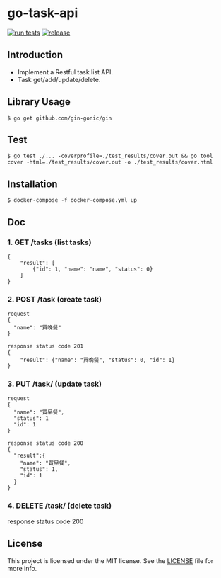 # go-task-api
[![run tests](https://github.com/bunnyadad/go-task-api/actions/workflows/test.yml/badge.svg)](https://github.com/bunnyadad/go-task-api/actions/workflows/test.yml) [![release](https://github.com/bunnyadad/go-task-api/actions/workflows/docker-publish.yml/badge.svg)](https://github.com/bunnyadad/go-task-api/actions/workflows/docker-publish.yml)

## Introduction
- Implement a Restful task list API.
- Task get/add/update/delete.

## Library Usage
    $ go get github.com/gin-gonic/gin

## Test
	$ go test ./... -coverprofile=./test_results/cover.out && go tool cover -html=./test_results/cover.out -o ./test_results/cover.html

## Installation
    $ docker-compose -f docker-compose.yml up

## Doc
### 1.  GET /tasks (list tasks)
```
{
    "result": [
        {"id": 1, "name": "name", "status": 0}
    ]
}
```

### 2.  POST /task  (create task)
```
request
{
  "name": "買晚餐"
}

response status code 201
{
    "result": {"name": "買晚餐", "status": 0, "id": 1}
}
```

### 3. PUT /task/<id> (update task)
```
request
{
  "name": "買早餐",
  "status": 1
  "id": 1
}

response status code 200
{
  "result":{
    "name": "買早餐",
    "status": 1,
    "id": 1
  }
}
```

### 4. DELETE /task/<id> (delete task)
response status code 200

## License
This project is licensed under the MIT license. See the [LICENSE](LICENSE) file for more info.
